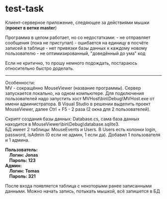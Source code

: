 # test-task
Клиент-серверное приложение, следяющее за действиями мышки (**проект в ветке master**)

Программа в целом работает, но со недостатками:
	- не отправляет сообщения (пока не приступал)
	- ошибается на единицу в посчёте записей в таблице
	- нет привязки базы данных к каждому новому пользователю
	- не оптимизированный, "доведённый до ума" код
  
Если не критично, то прошу немного подождать, постараюсь относительно быстро доделать.
  
-------------------------------------------------------------- 
Особенности:<br />
MV - сокращённо MouseViewer (название программы).
Сервер запускается локально, на одном компьютере. Для подключения пользователей надо запустить хост MVHost\bin\Debug\MVHost.exe от имени администратора.
В Visual Studio в решении выделить проект MouseViewer, далее Ctrl + F5 - 2 раза (2 окна для 2 пользователей).

Скрипт создания базы данных: Database.cs, сама база данных находится в MouseViewer\bin\Debug\database.sqlite3.<br /> 
БД имеет 2 таблицы: MouseEvents и Users. В Users есть колонки login, password, isAdmin (0 если не админ, 1 если да). Добавил 1 пользователя и 1 админа.

**Пользователь:<br />
&nbsp;&nbsp;&nbsp;&nbsp;Логин: Jonas<br />
&nbsp;&nbsp;&nbsp;&nbsp;Пароль: 123<br />
Админ:<br />
&nbsp;&nbsp;&nbsp;&nbsp;Логин: Tomas<br />
&nbsp;&nbsp;&nbsp;&nbsp;Пароль: 321**<br />
  
После входа появляется таблица с некоторыми ранее записанными данными. Можно начать запись, потыкать мышкой, всё запишется в БД
